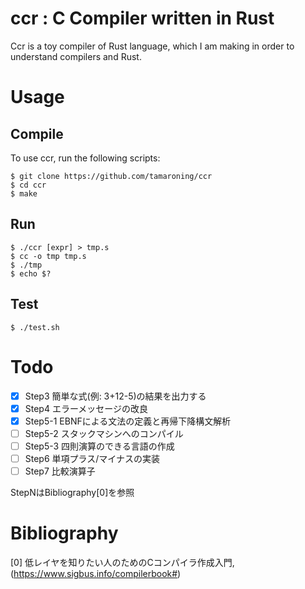 # ccr : C Compiler written in Rust
Ccr is a toy compiler of Rust language, which I am making in order to understand compilers and Rust.

# Usage

## Compile
To use ccr, run the following scripts:
```
$ git clone https://github.com/tamaroning/ccr
$ cd ccr
$ make
```

## Run
```
$ ./ccr [expr] > tmp.s
$ cc -o tmp tmp.s
$ ./tmp
$ echo $?
```

## Test
```
$ ./test.sh
```

# Todo
- [x] Step3 簡単な式(例: 3+12-5)の結果を出力する
- [x] Step4 エラーメッセージの改良
- [x] Step5-1 EBNFによる文法の定義と再帰下降構文解析
- [ ] Step5-2 スタックマシンへのコンパイル
- [ ] Step5-3 四則演算のできる言語の作成
- [ ] Step6 単項プラス/マイナスの実装
- [ ] Step7 比較演算子

StepNはBibliography[0]を参照

# Bibliography
[0] 低レイヤを知りたい人のためのCコンパイラ作成入門, (https://www.sigbus.info/compilerbook#)

